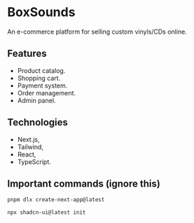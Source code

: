 # BoxSounds

An e-commerce platform for selling custom vinyls/CDs online.

## Features

* Product catalog.
* Shopping cart.
* Payment system.
* Order management.
* Admin panel.

## Technologies

* Next.js,
* Tailwind,
* React,
* TypeScript.

## Important commands (ignore this)

```bash
pnpm dlx create-next-app@latest

npx shadcn-ui@latest init
```
